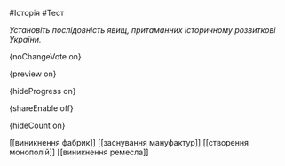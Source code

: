#Історія #Тест

*Установіть послідовність явищ, притаманних історичному розвиткові України.*

{noChangeVote on}

{preview on}

{hideProgress on}

{shareEnable off}

{hideCount on}

[[виникнення фабрик]]
[[заснування мануфактур]]
[[створення монополій]]
[[виникнення ремесла]]
